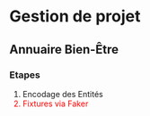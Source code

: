 <h1>Gestion de projet</h1>
<h2>Annuaire Bien-Être</h2>
<h3>Etapes</h3>
<ol>
<li>Encodage des Entités
<li style="color:red">Fixtures via Faker

</ol>


